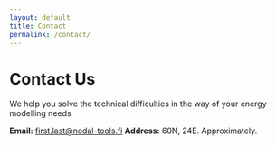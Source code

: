 ```yaml
---
layout: default
title: Contact
permalink: /contact/
---
```


# Contact Us

We help you solve the technical difficulties in the way of your energy modelling needs

**Email:** first.last@nodal-tools.fi
**Address:** 60N, 24E. Approximately.
